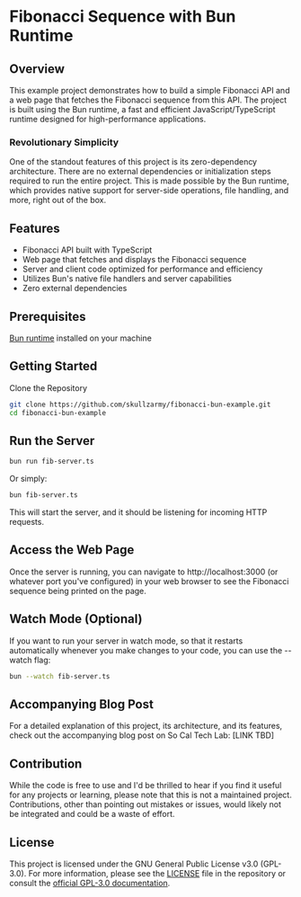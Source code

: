 # Fibonacci Sequence with Bun Runtime

## Overview

This example project demonstrates how to build a simple Fibonacci API and a web page that fetches the Fibonacci sequence from this API. The project is built using the Bun runtime, a fast and efficient JavaScript/TypeScript runtime designed for high-performance applications.

### Revolutionary Simplicity

One of the standout features of this project is its zero-dependency architecture. There are no external dependencies or initialization steps required to run the entire project. This is made possible by the Bun runtime, which provides native support for server-side operations, file handling, and more, right out of the box.

## Features

-   Fibonacci API built with TypeScript
-   Web page that fetches and displays the Fibonacci sequence
-   Server and client code optimized for performance and efficiency
-   Utilizes Bun's native file handlers and server capabilities
-   Zero external dependencies

## Prerequisites

[Bun runtime](https://bun.sh/) installed on your machine

## Getting Started

Clone the Repository

```bash
git clone https://github.com/skullzarmy/fibonacci-bun-example.git
cd fibonacci-bun-example
```

## Run the Server

```bash
bun run fib-server.ts
```

Or simply:

```bash
bun fib-server.ts
```

This will start the server, and it should be listening for incoming HTTP requests.

## Access the Web Page

Once the server is running, you can navigate to http://localhost:3000 (or whatever port you've configured) in your web browser to see the Fibonacci sequence being printed on the page.

## Watch Mode (Optional)

If you want to run your server in watch mode, so that it restarts automatically whenever you make changes to your code, you can use the --watch flag:

```bash
bun --watch fib-server.ts
```

## Accompanying Blog Post

For a detailed explanation of this project, its architecture, and its features, check out the accompanying blog post on So Cal Tech Lab: [LINK TBD]

## Contribution

While the code is free to use and I'd be thrilled to hear if you find it useful for any projects or learning, please note that this is not a maintained project. Contributions, other than pointing out mistakes or issues, would likely not be integrated and could be a waste of effort.

## License

This project is licensed under the GNU General Public License v3.0 (GPL-3.0). For more information, please see the [LICENSE](./LICENSE) file in the repository or consult the [official GPL-3.0 documentation](https://www.gnu.org/licenses/gpl-3.0.en.html).
